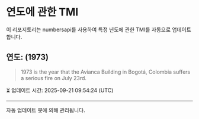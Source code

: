 
# 연도에 관한 TMI

이 리포지토리는 numbersapi를 사용하여 특정 년도에 관한 TMI를 자동으로 업데이트합니다.

## 연도: (1973)
> 1973 is the year that the Avianca Building in Bogotá, Colombia suffers a serious fire on July 23rd.

⏳ 업데이트 시간: 2025-09-21 09:54:24 (UTC)

---
자동 업데이트 봇에 의해 관리됩니다.
